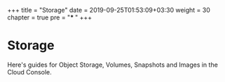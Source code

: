 +++
title = "Storage"
date = 2019-09-25T01:53:09+03:30
weight = 30
chapter = true
pre = "<b>* </b>"
+++
# Storage
Here's guides for Object Storage, Volumes, Snapshots and Images in the Cloud Console.
